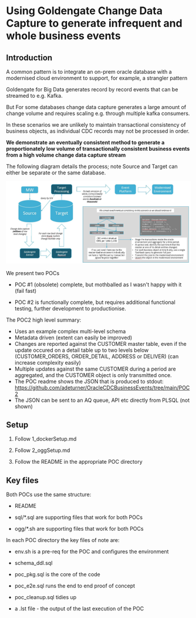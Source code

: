 
# Using Goldengate Change Data Capture to generate infrequent and whole business events

## Introduction

A common pattern is to integrate an on-prem oracle database with a modernised cloud environment to support, for example, a strangler pattern

Goldengate for Big Data generates record by record events that can be streamed to e.g. Kafka.  

But For some databases change data capture generates a large amount of change volume and requires scaling e.g. through multiple kafka consumers.

In these scenarios we are unlikely to maintain transactional consistency of business objects, as individual CDC records may not be processed in order.

**We demonstrate an eventually consistent method to generate a proportionately low volume of transactionally consistent business events from a high volume change data capture stream**

The following diagram details the process; note Source and Target can either be separate or the same database.

![Overview](/Overview.JPG "Overview of approach")

We present two POCs

- POC #1 (obsolete) complete, but mothballed as I wasn't happy with it (fail fast)

- POC #2 is functionally complete, but requires additional functional testing, further development to productionise.  

The POC2 high level summary: 

- Uses an example complex multi-level schema
- Metadata driven (extent can easily be improved)
- Changes are reported against the CUSTOMER master table, even if the update occured on a detail table up to two levels below (CUSTOMER_ORDERS, ORDER_DETAIL, ADDRESS or DELIVER) (can increase complexity easily)
- Multiple updates against the same CUSTOMER during a period are aggregated, and the CUSTOMER object is only transmitted once.
- The POC readme shows the JSON that is produced to stdout: https://github.com/adeturner/OracleCDCBusinessEvents/tree/main/POC2
- The JSON can be sent to an AQ queue, API etc directly from PLSQL (not shown)

## Setup

1. Follow 1_dockerSetup.md

2. Follow 2_oggSetup.md

3. Follow the README in the appropriate POC directory

## Key files

Both POCs use the same structure:

- README

- sql/*.sql are supporting files that work for both POCs

- ogg/*.sh are supporting files that work for both POCs

In each POC directory the key files of note are:

- env.sh is a pre-req for the POC and configures the environment

- schema_ddl.sql

- poc_pkg.sql is the core of the code

- poc_e2e.sql runs the end to end proof of concept

- poc_cleanup.sql tidies up

- a .lst file - the output of the last execution of the POC